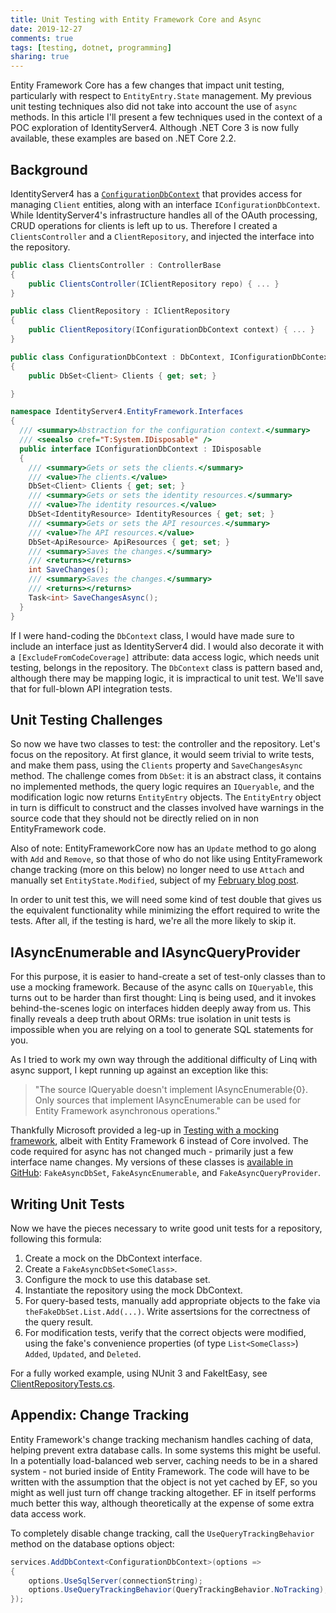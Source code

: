 ```yaml
---
title: Unit Testing with Entity Framework Core and Async
date: 2019-12-27
comments: true
tags: [testing, dotnet, programming]
sharing: true
---
```


Entity Framework Core has a few changes that impact unit testing, particularly with respect to `EntityEntry.State` management. My previous unit testing techniques also did not take into account the use of `async` methods. In this article I'll present a few techniques used in the context of a POC exploration of IdentityServer4. Although .NET Core 3 is now fully available, these examples are based on .NET Core 2.2.

## Background

IdentityServer4 has a [`ConfigurationDbContext`](https://github.com/IdentityServer/IdentityServer4/blob/master/src/EntityFramework.Storage/src/DbContexts/ConfigurationDbContext.cs) that provides access for managing `Client` entities, along with an interface `IConfigurationDbContext`. While IdentityServer4's infrastructure handles all of the OAuth processing, CRUD operations for clients is left up to us. Therefore I created a `ClientsController` and a `ClientRepository`, and injected the interface into the repository.

```csharp
public class ClientsController : ControllerBase
{
    public ClientsController(IClientRepository repo) { ... }
}

public class ClientRepository : IClientRepository
{
    public ClientRepository(IConfigurationDbContext context) { ... }
}

public class ConfigurationDbContext : DbContext, IConfigurationDbContext
{
    public DbSet<Client> Clients { get; set; }

}

namespace IdentityServer4.EntityFramework.Interfaces
{
  /// <summary>Abstraction for the configuration context.</summary>
  /// <seealso cref="T:System.IDisposable" />
  public interface IConfigurationDbContext : IDisposable
  {
    /// <summary>Gets or sets the clients.</summary>
    /// <value>The clients.</value>
    DbSet<Client> Clients { get; set; }
    /// <summary>Gets or sets the identity resources.</summary>
    /// <value>The identity resources.</value>
    DbSet<IdentityResource> IdentityResources { get; set; }
    /// <summary>Gets or sets the API resources.</summary>
    /// <value>The API resources.</value>
    DbSet<ApiResource> ApiResources { get; set; }
    /// <summary>Saves the changes.</summary>
    /// <returns></returns>
    int SaveChanges();
    /// <summary>Saves the changes.</summary>
    /// <returns></returns>
    Task<int> SaveChangesAsync();
  }
}
```

If I were hand-coding the `DbContext` class, I would have made sure to include an interface just as IdentityServer4 did. I would also decorate it with a `[ExcludeFromCodeCoverage]` attribute: data access logic, which needs unit testing, belongs in the repository. The `DbContext` class is pattern based and, although there may be mapping logic, it is impractical to unit test. We'll save that for full-blown API integration tests.

## Unit Testing Challenges

So now we have two classes to test: the controller and the repository. Let's focus on the repository. At first glance, it would seem trivial to write tests, and make them pass, using the `Clients` property and `SaveChangesAsync` method. The challenge comes from `DbSet`: it is an abstract class, it contains no implemented methods, the query logic requires an `IQueryable`, and the modification logic now returns `EntityEntry` objects. The `EntityEntry` object in turn is difficult to construct and the classes involved have warnings in the source code that they should not be directly relied on in non EntityFramework code.

Also of note: EntityFrameworkCore now has an `Update` method to go along with `Add` and `Remove`, so that those of who do not like using EntityFramework change tracking (more on this below) no longer need to use `Attach` and manually set `EntityState.Modified`, subject of my [February blog post](2019-02-08-refactor-awayfrom-global-static).

In order to unit test this, we will need some kind of test double that gives us the equivalent functionality while minimizing the effort required to write the tests. After all, if the testing is hard, we're all the more likely to skip it.

## IAsyncEnumerable and IAsyncQueryProvider

For this purpose, it is easier to hand-create a set of test-only classes than to use a mocking framework. Because of the async calls on `IQueryable`, this turns out to be harder than first thought: Linq is being used, and it invokes behind-the-scenes logic on interfaces hidden deeply away from us. This finally reveals a deep truth about ORMs: true isolation in unit tests is impossible when you are relying on a tool to generate SQL statements for you.

As I tried to work my own way through the additional difficulty of Linq with async support, I kept running up against an exception like this:

> "The source IQueryable doesn't implement IAsyncEnumerable{0}. Only sources that implement IAsyncEnumerable can be used for Entity Framework asynchronous operations."

Thankfully Microsoft provided a leg-up in [Testing with a mocking framework](https://docs.microsoft.com/en-us/ef/ef6/fundamentals/testing/mocking), albeit with Entity Framework 6 instead of Core involved. The code required for async has not changed much - primarily just a few interface name changes. My versions of these classes is [available in GitHub](https://github.com/stephenfuqua/safnet.libraries/tree/develop/TestHelper.AsyncDbSet): `FakeAsyncDbSet`, `FakeAsyncEnumerable`, and `FakeAsyncQueryProvider`.

## Writing Unit Tests

Now we have the pieces necessary to write good unit tests for a repository, following this formula:

1. Create a mock on the DbContext interface.
1. Create a `FakeAsyncDbSet<SomeClass>`.
1. Configure the mock to use this database set.
1. Instantiate the repository using the mock DbContext.
1. For query-based tests, manually add appropriate objects to the fake via `theFakeDbSet.List.Add(...)`. Write assertsions for the correctness of the query result.
1. For modification tests, verify that the correct objects were modified, using the fake's convenience properties (of type `List<SomeClass>`) `Added`, `Updated`, and `Deleted`.

For a fully worked example, using NUnit 3 and FakeItEasy, see [ClientRepositoryTests.cs](https://github.com/stephenfuqua/safnet.Identity.Api/blob/develop/test/Infrastructure/Persistence/ClientRepositoryTests.cs).

## Appendix: Change Tracking

Entity Framework's change tracking mechanism handles caching of data, helping prevent extra database calls. In some systems this might be useful. In a potentially load-balanced web server, caching needs to be in a shared system - not buried inside of Entity Framework. The code will have to be written with the assumption that the object is not yet cached by EF, so you might as well just turn off change tracking altogether. EF in itself performs much better this way, although theoretically at the expense of some extra data access work.

To completely disable change tracking, call the `UseQueryTrackingBehavior` method on the database options object:

```csharp
services.AddDbContext<ConfigurationDbContext>(options =>
{
    options.UseSqlServer(connectionString);
    options.UseQueryTrackingBehavior(QueryTrackingBehavior.NoTracking);
});
```
